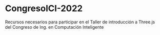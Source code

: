 # CongresoICI-2022
 Recursos necesarios para participar en el Taller de introducción a Three.js del Congreso de Ing. en Computación Inteligente
